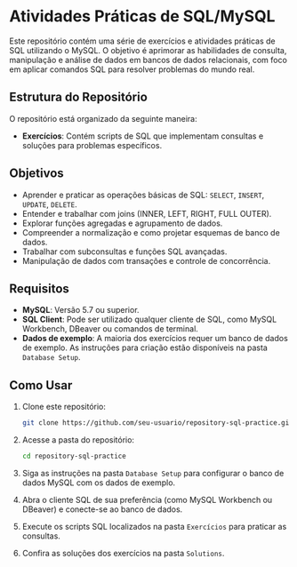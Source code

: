 
# Atividades Práticas de SQL/MySQL

Este repositório contém uma série de exercícios e atividades práticas de SQL utilizando o MySQL. O objetivo é aprimorar as habilidades de consulta, manipulação e análise de dados em bancos de dados relacionais, com foco em aplicar comandos SQL para resolver problemas do mundo real.

## Estrutura do Repositório

O repositório está organizado da seguinte maneira:

- **Exercícios**: Contém scripts de SQL que implementam consultas e soluções para problemas específicos.

## Objetivos

- Aprender e praticar as operações básicas de SQL: `SELECT`, `INSERT`, `UPDATE`, `DELETE`.
- Entender e trabalhar com joins (INNER, LEFT, RIGHT, FULL OUTER).
- Explorar funções agregadas e agrupamento de dados.
- Compreender a normalização e como projetar esquemas de banco de dados.
- Trabalhar com subconsultas e funções SQL avançadas.
- Manipulação de dados com transações e controle de concorrência.

## Requisitos

- **MySQL**: Versão 5.7 ou superior.
- **SQL Client**: Pode ser utilizado qualquer cliente de SQL, como MySQL Workbench, DBeaver ou comandos de terminal.
- **Dados de exemplo**: A maioria dos exercícios requer um banco de dados de exemplo. As instruções para criação estão disponíveis na pasta `Database Setup`.

## Como Usar

1. Clone este repositório:

   ```bash
   git clone https://github.com/seu-usuario/repository-sql-practice.git
   ```

2. Acesse a pasta do repositório:

   ```bash
   cd repository-sql-practice
   ```

3. Siga as instruções na pasta `Database Setup` para configurar o banco de dados MySQL com os dados de exemplo.

4. Abra o cliente SQL de sua preferência (como MySQL Workbench ou DBeaver) e conecte-se ao banco de dados.

5. Execute os scripts SQL localizados na pasta `Exercícios` para praticar as consultas.

6. Confira as soluções dos exercícios na pasta `Solutions`.

